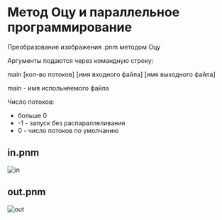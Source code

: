 # Метод Оцу и параллельное программирование
Преобразование изображения .pnm методом Оцу

Аргументы подаются через командную строку:

main [кол-во потоков] [имя входного файла] [имя выходного файла]

main - имя испольняемого файла

Число потоков:
* больше 0
* -1 - запуск без распараллеливания
* 0 - число потоков по умолчанию

## in.pnm
![in](./in.pnm)
## out.pnm
![out](./out.pnm)
